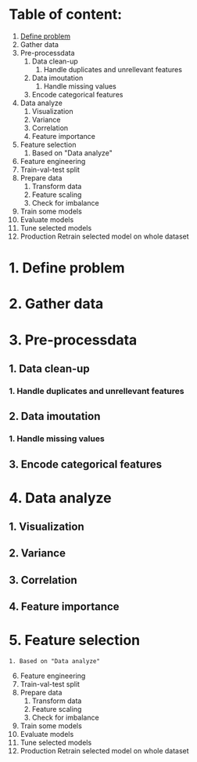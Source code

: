 # Table of content:
1. [Define problem](#1-define-problem)
2. Gather data
3. Pre-processdata
    1. Data clean-up
        1. Handle duplicates and unrellevant features
    2. Data imoutation
        1. Handle missing values
    3. Encode categorical features
4. Data analyze
    1. Visualization
    2. Variance
    3. Correlation
    4. Feature importance
5. Feature selection    
    1. Based on "Data analyze"
6. Feature engineering
7. Train-val-test split
8. Prepare data
    1. Transform data
    2. Feature scaling
    3. Check for imbalance
9. Train some models
10. Evaluate models
11. Tune selected models
12. Production
Retrain selected model on whole dataset

# 1. Define problem
# 2. Gather data
# 3. Pre-processdata
##    1. Data clean-up
###        1. Handle duplicates and unrellevant features
##    2. Data imoutation
###        1. Handle missing values
##    3. Encode categorical features
# 4. Data analyze
##    1. Visualization
##    2. Variance
##    3. Correlation
##    4. Feature importance
# 5. Feature selection    
    1. Based on "Data analyze"
6. Feature engineering
7. Train-val-test split
8. Prepare data
    1. Transform data
    2. Feature scaling
    3. Check for imbalance
9. Train some models
10. Evaluate models
11. Tune selected models
12. Production
Retrain selected model on whole dataset
